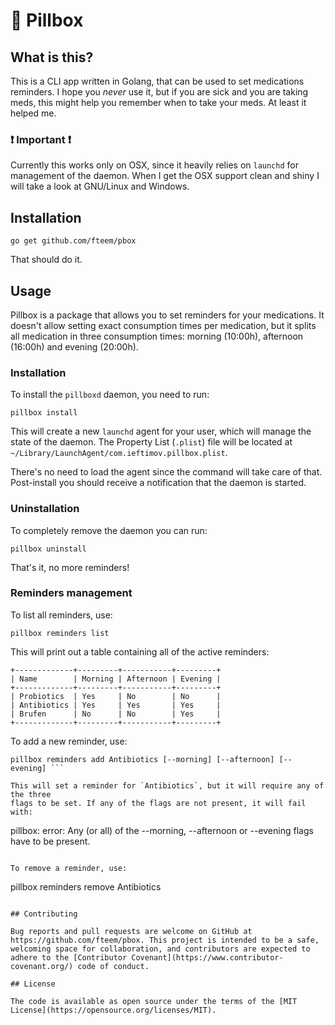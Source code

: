 # 💊 Pillbox

## What is this?

This is a CLI app written in Golang, that can be used to set medications reminders.
I hope you *never* use it, but if you are sick and you are taking meds, this
might help you remember when to take your meds. At least it helped me.

### ❗️ Important ❗️

Currently this works only on OSX, since it heavily relies on `launchd` for
management of the daemon. When I get the OSX support clean and shiny I will take
a look at GNU/Linux and Windows.

## Installation

```
go get github.com/fteem/pbox
```

That should do it.

## Usage

Pillbox is a package that allows you to set reminders for your medications. It
doesn't allow setting exact consumption times per medication, but it splits all
medication in three consumption times: morning (10:00h), afternoon (16:00h) and
evening (20:00h).

### Installation

To install the `pillboxd` daemon, you need to run:

```
pillbox install
```

This will create a new `launchd` agent for your user, which will manage the state
of the daemon. The Property List (`.plist`) file will be located at `~/Library/LaunchAgent/com.ieftimov.pillbox.plist`.

There's no need to load the agent since the command will take care of that.
Post-install you should receive a notification that the daemon is started.

### Uninstallation

To completely remove the daemon you can run:

```
pillbox uninstall
```

That's it, no more reminders!

### Reminders management

To list all reminders, use:

```
pillbox reminders list
```

This will print out a table containing all of the active reminders:

```
+-------------+---------+-----------+---------+
| Name        | Morning | Afternoon | Evening |
+-------------+---------+-----------+---------+
| Probiotics  | Yes     | No        | No      |
| Antibiotics | Yes     | Yes       | Yes     |
| Brufen      | No      | No        | Yes     |
+-------------+---------+-----------+---------+
```

To add a new reminder, use:

```
pillbox reminders add Antibiotics [--morning] [--afternoon] [--evening] ```

This will set a reminder for `Antibiotics`, but it will require any of the three
flags to be set. If any of the flags are not present, it will fail with:

```
pillbox: error: Any (or all) of the --morning, --afternoon or --evening flags have to be present.
```

To remove a reminder, use:

```
pillbox reminders remove Antibiotics
```

## Contributing

Bug reports and pull requests are welcome on GitHub at https://github.com/fteem/pbox. This project is intended to be a safe, welcoming space for collaboration, and contributors are expected to adhere to the [Contributor Covenant](https://www.contributor-covenant.org/) code of conduct.

## License

The code is available as open source under the terms of the [MIT License](https://opensource.org/licenses/MIT).


